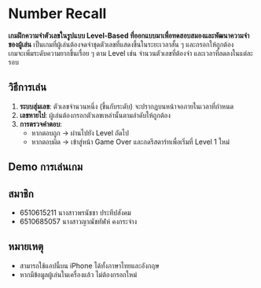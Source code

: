 # Number Recall  
**เกมฝึกความจำตัวเลขในรูปแบบ Level-Based ที่ออกแบบมาเพื่อทดสอบสมองและพัฒนาความจำของผู้เล่น** เป็นเกมที่ผู้เล่นต้องจดจำชุดตัวเลขที่แสดงขึ้นในระยะเวลาสั้น ๆ และกรอกให้ถูกต้อง  
เกมจะเพิ่มระดับความยากขึ้นเรื่อย ๆ ตาม Level เช่น จำนวนตัวเลขที่ต้องจำ และเวลาที่ลดลงในแต่ละรอบ


## วิธีการเล่น
1. **ระบบสุ่มเลข**: ตัวเลขจำนวนหนึ่ง (ขึ้นกับระดับ) จะปรากฏบนหน้าจอภายในเวลาที่กำหนด
2. **เลขหายไป**: ผู้เล่นต้องกรอกตัวเลขเหล่านั้นตามลำดับให้ถูกต้อง
3. **การตรวจคำตอบ**:
    - หากตอบถูก → ผ่านไปยัง Level ถัดไป
    - หากตอบผิด → เข้าสู่หน้า Game Over และกดรีสตาร์ทเพื่อเริ่มที่ Level 1 ใหม่

## Demo การเล่นเกม


## สมาชิก
- 6510615211 นางสาวพรนัชชา ประทีปสังคม
- 6510685057 นางสาวญาณัชทัฬห์ คงกระจ่าง

## หมายเหตุ
- สามารถใช้แอปนี้บน iPhone ได้ทั้งภาษาไทยและอังกฤษ
- หากมีข้อมูลผู้เล่นในเครื่องแล้ว ไม่ต้องกรอกใหม่




